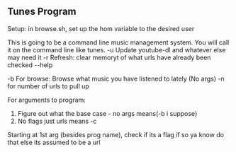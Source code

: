 ## Tunes Program

Setup: in browse.sh, set up the hom variable to the desired user

This is going to be a command line music management system. You will call it on the command line like tunes.
-u Update youtube-dl and whatever else may need it
-r Refresh: clear memoryt of what urls have already been checked
--help

-b For browse: Browse what music you have listened to lately (No args)
-n for number of urls to pull up

For arguments to program:

1) Figure out what the base case - no args means(-b i suppose)
2) No flags just urls means -c

Starting at 1st arg (besides prog name), check if its a flag
if so ya know do that
else its assumed to be a url